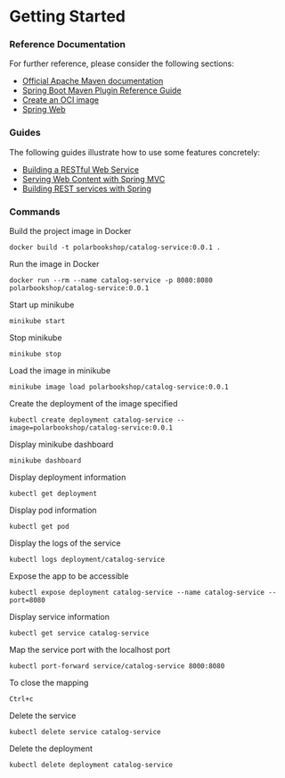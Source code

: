 # Getting Started

### Reference Documentation
For further reference, please consider the following sections:

* [Official Apache Maven documentation](https://maven.apache.org/guides/index.html)
* [Spring Boot Maven Plugin Reference Guide](https://docs.spring.io/spring-boot/docs/3.1.0/maven-plugin/reference/html/)
* [Create an OCI image](https://docs.spring.io/spring-boot/docs/3.1.0/maven-plugin/reference/html/#build-image)
* [Spring Web](https://docs.spring.io/spring-boot/docs/3.1.0/reference/htmlsingle/#web)

### Guides
The following guides illustrate how to use some features concretely:

* [Building a RESTful Web Service](https://spring.io/guides/gs/rest-service/)
* [Serving Web Content with Spring MVC](https://spring.io/guides/gs/serving-web-content/)
* [Building REST services with Spring](https://spring.io/guides/tutorials/rest/)

### Commands
Build the project image in Docker
```shell 
docker build -t polarbookshop/catalog-service:0.0.1 .
```

Run the image in Docker
```shell
docker run --rm --name catalog-service -p 8080:8080 polarbookshop/catalog-service:0.0.1
```

Start up minikube 
```shell
minikube start
```

Stop minikube
```shell
minikube stop
```

Load the image in minikube
```shell
minikube image load polarbookshop/catalog-service:0.0.1
```

Create the deployment of the image specified
```shell
kubectl create deployment catalog-service --image=polarbookshop/catalog-service:0.0.1
```

Display minikube dashboard
```shell
minikube dashboard
```

Display deployment information
```shell
kubectl get deployment
```

Display pod information
```shell
kubectl get pod
```

Display the logs of the service
```shell
kubectl logs deployment/catalog-service
```

Expose the app to be accessible
```shell
kubectl expose deployment catalog-service --name catalog-service --port=8080
```

Display service information
```shell
kubectl get service catalog-service
```

Map the service port with the localhost port
```shell
kubectl port-forward service/catalog-service 8000:8080
```

To close the mapping
```shell
Ctrl+c
```

Delete the service
```shell
kubectl delete service catalog-service
```

Delete the deployment
```shell
kubectl delete deployment catalog-service
```